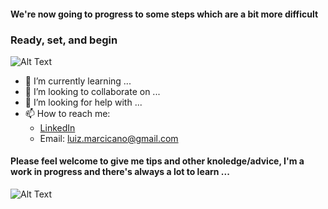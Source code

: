 #### We're now going to progress to some steps which are a bit more difficult
### Ready, set, and begin
![Alt Text](https://media.giphy.com/media/dj7zP63Xms7sY/giphy.gif)


- 🌱 I’m currently learning ...
- 👯 I’m looking to collaborate on ...
- 🤔 I’m looking for help with ...
- 📫 How to reach me:
  - [LinkedIn](https://www.linkedin.com/in/luiz-guilherme-lima-marcicano-2889a2170/)
  - Email: luiz.marcicano@gmail.com



#### Please feel welcome to give me tips and other knoledge/advice, I'm a work in progress and there's always a lot to learn ...
![Alt Text](https://media.giphy.com/media/3o6MbqtuPsfPShc3Ek/giphy.gif)



